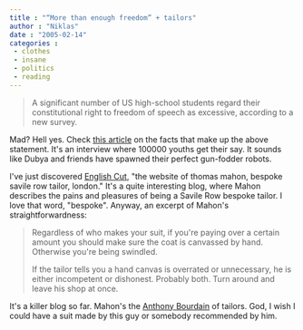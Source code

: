 ```yaml
---
title : "“More than enough freedom” + tailors"
author : "Niklas"
date : "2005-02-14"
categories : 
 - clothes
 - insane
 - politics
 - reading
---
```


> A significant number of US high-school students regard their constitutional right to freedom of speech as excessive, according to a new survey.

Mad? Hell yes. Check [this article](http://news.bbc.co.uk/2/hi/americas/4225013.stm) on the facts that make up the above statement. It's an interview where 100000 youths get their say. It sounds like Dubya and friends have spawned their perfect gun-fodder robots.

I've just discovered [English Cut](http://englishcut.com), "the website of thomas mahon, bespoke savile row tailor, london." It's a quite interesting blog, where Mahon describes the pains and pleasures of being a Savile Row bespoke tailor. I love that word, "bespoke". Anyway, an excerpt of Mahon's straightforwardness:

> Regardless of who makes your suit, if you're paying over a certain amount you should make sure the coat is canvassed by hand. Otherwise you're being swindled.
> 
> If the tailor tells you a hand canvas is overrated or unnecessary, he is either incompetent or dishonest. Probably both. Turn around and leave his shop at once.

It's a killer blog so far. Mahon's the [Anthony Bourdain](http://www.anthonybourdain.com) of tailors. God, I wish I could have a suit made by this guy or somebody recommended by him.
